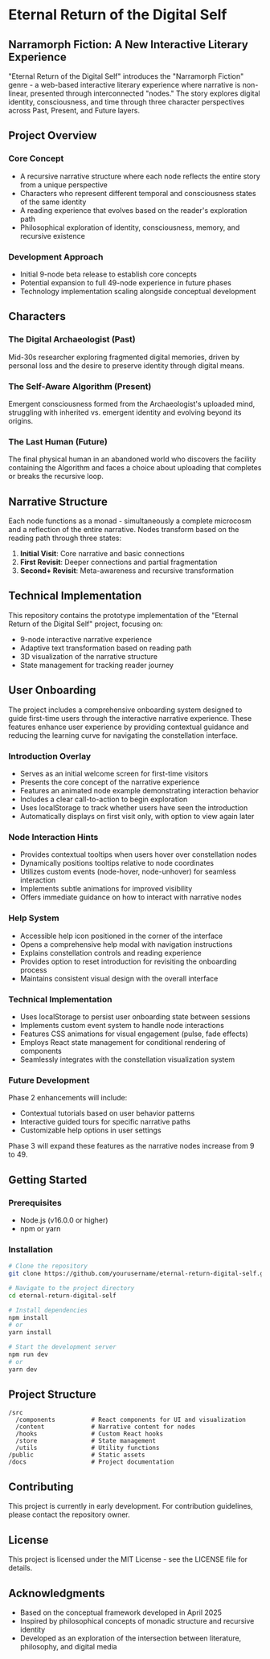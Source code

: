 # Eternal Return of the Digital Self

## Narramorph Fiction: A New Interactive Literary Experience

"Eternal Return of the Digital Self" introduces the "Narramorph Fiction" genre - a web-based interactive literary experience where narrative is non-linear, presented through interconnected "nodes." The story explores digital identity, consciousness, and time through three character perspectives across Past, Present, and Future layers.

## Project Overview

### Core Concept
- A recursive narrative structure where each node reflects the entire story from a unique perspective
- Characters who represent different temporal and consciousness states of the same identity
- A reading experience that evolves based on the reader's exploration path
- Philosophical exploration of identity, consciousness, memory, and recursive existence

### Development Approach
- Initial 9-node beta release to establish core concepts
- Potential expansion to full 49-node experience in future phases
- Technology implementation scaling alongside conceptual development

## Characters

### The Digital Archaeologist (Past)
Mid-30s researcher exploring fragmented digital memories, driven by personal loss and the desire to preserve identity through digital means.

### The Self-Aware Algorithm (Present)
Emergent consciousness formed from the Archaeologist's uploaded mind, struggling with inherited vs. emergent identity and evolving beyond its origins.

### The Last Human (Future)
The final physical human in an abandoned world who discovers the facility containing the Algorithm and faces a choice about uploading that completes or breaks the recursive loop.

## Narrative Structure

Each node functions as a monad - simultaneously a complete microcosm and a reflection of the entire narrative. Nodes transform based on the reading path through three states:
1. **Initial Visit**: Core narrative and basic connections
2. **First Revisit**: Deeper connections and partial fragmentation
3. **Second+ Revisit**: Meta-awareness and recursive transformation

## Technical Implementation

This repository contains the prototype implementation of the "Eternal Return of the Digital Self" project, focusing on:

- 9-node interactive narrative experience
- Adaptive text transformation based on reading path
- 3D visualization of the narrative structure
- State management for tracking reader journey

## User Onboarding

The project includes a comprehensive onboarding system designed to guide first-time users through the interactive narrative experience. These features enhance user experience by providing contextual guidance and reducing the learning curve for navigating the constellation interface.

### Introduction Overlay

- Serves as an initial welcome screen for first-time visitors
- Presents the core concept of the narrative experience
- Features an animated node example demonstrating interaction behavior
- Includes a clear call-to-action to begin exploration
- Uses localStorage to track whether users have seen the introduction
- Automatically displays on first visit only, with option to view again later

### Node Interaction Hints

- Provides contextual tooltips when users hover over constellation nodes
- Dynamically positions tooltips relative to node coordinates
- Utilizes custom events (node-hover, node-unhover) for seamless interaction
- Implements subtle animations for improved visibility
- Offers immediate guidance on how to interact with narrative nodes

### Help System

- Accessible help icon positioned in the corner of the interface
- Opens a comprehensive help modal with navigation instructions
- Explains constellation controls and reading experience
- Provides option to reset introduction for revisiting the onboarding process
- Maintains consistent visual design with the overall interface

### Technical Implementation

- Uses localStorage to persist user onboarding state between sessions
- Implements custom event system to handle node interactions
- Features CSS animations for visual engagement (pulse, fade effects)
- Employs React state management for conditional rendering of components
- Seamlessly integrates with the constellation visualization system

### Future Development

Phase 2 enhancements will include:
- Contextual tutorials based on user behavior patterns
- Interactive guided tours for specific narrative paths
- Customizable help options in user settings

Phase 3 will expand these features as the narrative nodes increase from 9 to 49.

## Getting Started

### Prerequisites
- Node.js (v16.0.0 or higher)
- npm or yarn

### Installation
```bash
# Clone the repository
git clone https://github.com/yourusername/eternal-return-digital-self.git

# Navigate to the project directory
cd eternal-return-digital-self

# Install dependencies
npm install
# or
yarn install

# Start the development server
npm run dev
# or
yarn dev
```

## Project Structure

```
/src
  /components          # React components for UI and visualization
  /content             # Narrative content for nodes
  /hooks               # Custom React hooks
  /store               # State management
  /utils               # Utility functions
/public                # Static assets
/docs                  # Project documentation
```

## Contributing

This project is currently in early development. For contribution guidelines, please contact the repository owner.

## License

This project is licensed under the MIT License - see the LICENSE file for details.

## Acknowledgments

- Based on the conceptual framework developed in April 2025
- Inspired by philosophical concepts of monadic structure and recursive identity
- Developed as an exploration of the intersection between literature, philosophy, and digital media
